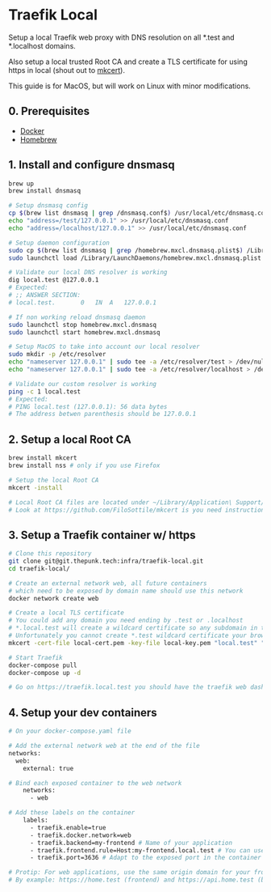 # Traefik Local

Setup a local Traefik web proxy with DNS resolution on all \*.test and \*.localhost domains.

Also setup a local trusted Root CA and create a TLS certificate for using https in local (shout out to [mkcert](https://github.com/FiloSottile/mkcert)).

This guide is for MacOS, but will work on Linux with minor modifications.

## 0. Prerequisites

-   [Docker](https://docs.docker.com/docker-for-mac/install/)
-   [Homebrew](https://brew.sh/)

## 1. Install and configure dnsmasq

```sh
brew up
brew install dnsmasq

# Setup dnsmasq config
cp $(brew list dnsmasq | grep /dnsmasq.conf$) /usr/local/etc/dnsmasq.conf
echo "address=/test/127.0.0.1" >> /usr/local/etc/dnsmasq.conf
echo "address=/localhost/127.0.0.1" >> /usr/local/etc/dnsmasq.conf

# Setup daemon configuration
sudo cp $(brew list dnsmasq | grep /homebrew.mxcl.dnsmasq.plist$) /Library/LaunchDaemons/
sudo launchctl load /Library/LaunchDaemons/homebrew.mxcl.dnsmasq.plist

# Validate our local DNS resolver is working
dig local.test @127.0.0.1
# Expected:
# ;; ANSWER SECTION:
# local.test.		0	IN	A	127.0.0.1

# If non working reload dnsmasq daemon
sudo launchctl stop homebrew.mxcl.dnsmasq
sudo launchctl start homebrew.mxcl.dnsmasq

# Setup MacOS to take into account our local resolver
sudo mkdir -p /etc/resolver
echo "nameserver 127.0.0.1" | sudo tee -a /etc/resolver/test > /dev/null
echo "nameserver 127.0.0.1" | sudo tee -a /etc/resolver/localhost > /dev/null

# Validate our custom resolver is working
ping -c 1 local.test
# Expected:
# PING local.test (127.0.0.1): 56 data bytes
# The address betwen parenthesis should be 127.0.0.1
```

## 2. Setup a local Root CA

```sh
brew install mkcert
brew install nss # only if you use Firefox

# Setup the local Root CA
mkcert -install

# Local Root CA files are located under ~/Library/Application\ Support/mkcert
# Look at https://github.com/FiloSottile/mkcert is you need instructions to install them on another device
```

## 3. Setup a Traefik container w/ https

```sh
# Clone this repository
git clone git@git.thepunk.tech:infra/traefik-local.git
cd traefik-local/

# Create an external network web, all future containers
# which need to be exposed by domain name should use this network
docker network create web

# Create a local TLS certificate
# You could add any domain you need ending by .test or .localhost
# *.local.test will create a wildcard certificate so any subdomain in the form this.local.test will also work.
# Unfortunately you cannot create *.test wildcard certificate your browser will not allow it.
mkcert -cert-file local-cert.pem -key-file local-key.pem "local.test" "*.local.test" "home.test" "*.home.test" "home.localhost" "*.home.localhost"

# Start Traefik
docker-compose pull
docker-compose up -d

# Go on https://traefik.local.test you should have the traefik web dashboard serve over https
```

## 4. Setup your dev containers

```sh
# On your docker-compose.yaml file

# Add the external network web at the end of the file
networks:
  web:
    external: true

# Bind each exposed container to the web network
    networks:
      - web

# Add these labels on the container
    labels:
      - traefik.enable=true
      - traefik.docker.network=web
      - traefik.backend=my-frontend # Name of your application
      - traefik.frontend.rule=Host:my-frontend.local.test # You can use any domain allowed by your TLS certificate
      - traefik.port=3636 # Adapt to the exposed port in the container

# Protip: For web applications, use the same origin domain for your frontend and backend to avoid cookies sharing issues.
# By example: https://home.test (frontend) and https://api.home.test (backend)
```
